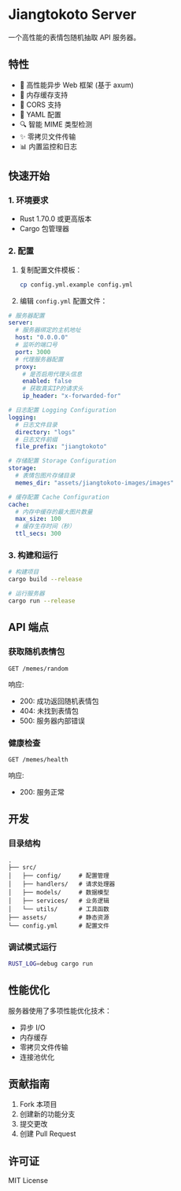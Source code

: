 # Jiangtokoto Server

一个高性能的表情包随机抽取 API 服务器。

## 特性

- 🚀 高性能异步 Web 框架 (基于 axum)
- 💾 内存缓存支持
- 🔄 CORS 支持
- 📝 YAML 配置
- 🔍 智能 MIME 类型检测
- ✨ 零拷贝文件传输
- 📊 内置监控和日志

## 快速开始

### 1. 环境要求

- Rust 1.70.0 或更高版本
- Cargo 包管理器

### 2. 配置

1. 复制配置文件模板：
   ```bash
   cp config.yml.example config.yml
   ```

2. 编辑 `config.yml` 配置文件：
  ```yaml
  # 服务器配置
  server:
    # 服务器绑定的主机地址
    host: "0.0.0.0"
    # 监听的端口号
    port: 3000
    # 代理服务器配置
    proxy:
      # 是否启用代理头信息
      enabled: false
      # 获取真实IP的请求头
      ip_header: "x-forwarded-for"

  # 日志配置 Logging Configuration
  logging:
    # 日志文件目录
    directory: "logs"
    # 日志文件前缀
    file_prefix: "jiangtokoto"

  # 存储配置 Storage Configuration
  storage:
    # 表情包图片存储目录
    memes_dir: "assets/jiangtokoto-images/images"

  # 缓存配置 Cache Configuration
  cache:
    # 内存中缓存的最大图片数量
    max_size: 100
    # 缓存生存时间（秒）
    ttl_secs: 300
  ```

### 3. 构建和运行

```bash
# 构建项目
cargo build --release

# 运行服务器
cargo run --release
```

## API 端点

### 获取随机表情包

```http
GET /memes/random
```

响应:

- 200: 成功返回随机表情包
- 404: 未找到表情包
- 500: 服务器内部错误

### 健康检查

```http
GET /memes/health
```

响应:

- 200: 服务正常

## 开发

### 目录结构

```
.
├── src/
│   ├── config/     # 配置管理
│   ├── handlers/   # 请求处理器
│   ├── models/     # 数据模型
│   ├── services/   # 业务逻辑
│   └── utils/      # 工具函数
├── assets/         # 静态资源
└── config.yml      # 配置文件
```

### 调试模式运行

```bash
RUST_LOG=debug cargo run
```

## 性能优化

服务器使用了多项性能优化技术：

- 异步 I/O
- 内存缓存
- 零拷贝文件传输
- 连接池优化

## 贡献指南

1. Fork 本项目
2. 创建新的功能分支
3. 提交更改
4. 创建 Pull Request

## 许可证

MIT License